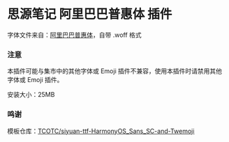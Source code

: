 # 思源笔记 阿里巴巴普惠体 插件

字体文件来自：[阿里巴巴普惠体](https://www.alibabafonts.com/#/font)，自带 .woff 格式

### 注意

本插件可能与集市中的其他字体或 Emoji 插件不兼容，使用本插件时请禁用其他字体或 Emoji 插件。

安装大小：25MB

### 鸣谢

模板仓库：[TCOTC/siyuan-ttf-HarmonyOS_Sans_SC-and-Twemoji](https://github.com/TCOTC/siyuan-ttf-HarmonyOS_Sans_SC-and-Twemoji)

